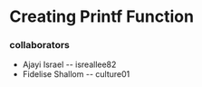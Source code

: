 # Creating Printf Function
### collaborators
* Ajayi Israel -- isreallee82
* Fidelise Shallom -- culture01
